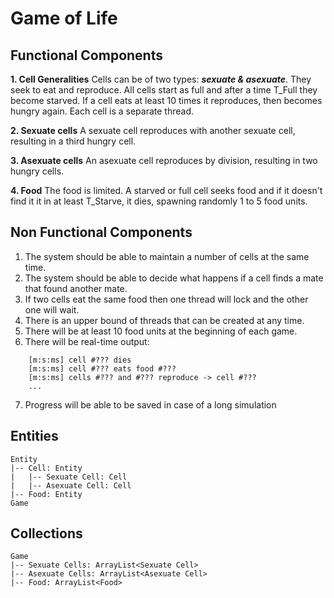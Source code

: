 # Game of Life

## Functional Components

**1. Cell Generalities**
Cells can be of two types: ***sexuate & asexuate***.
They seek to eat and reproduce.
All cells start as full and after a time T_Full they become starved.
If a cell eats at least 10 times it reproduces, then becomes hungry again.
Each cell is a separate thread.

**2. Sexuate cells**
A sexuate cell reproduces with another sexuate cell, resulting in a third hungry cell.

**3. Asexuate cells**
An asexuate cell reproduces by division, resulting in two hungry cells.

**4. Food**
The food is limited.
A starved or full cell seeks food and if it doesn't find it it in at least T_Starve, it dies, spawning randomly 1 to 5 food units.

## Non Functional Components

1. The system should be able to maintain a number of cells at the same time.
2. The system should be able to decide what happens if a cell finds a mate that found another mate.
3. If two cells eat the same food then one thread will lock and the other one will wait.
4. There is an upper bound of threads that can be created at any time.
5. There will be at least 10 food units at the beginning of each game.
6. There will be real-time output:
```
    [m:s:ms] cell #??? dies
    [m:s:ms] cell #??? eats food #???
    [m:s:ms] cells #??? and #??? reproduce -> cell #???
    ...
```
7. Progress will be able to be saved in case of a long simulation

## Entities

```
Entity
|-- Cell: Entity
|   |-- Sexuate Cell: Cell
|   |-- Asexuate Cell: Cell
|-- Food: Entity
Game
```

## Collections

```
Game
|-- Sexuate Cells: ArrayList<Sexuate Cell>
|-- Asexuate Cells: ArrayList<Asexuate Cell>
|-- Food: ArrayList<Food>
```